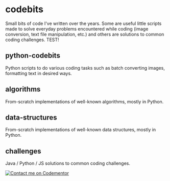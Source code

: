 # codebits
Small bits of code I've written over the years. Some are useful little scripts made to solve everyday problems encountered while coding (image conversion, text file manipulation, etc.) and others are solutions to common coding challenges. TEST!

## python-codebits
Python scripts to do various coding tasks such as batch converting images, formatting text in desired ways.

## algorithms
From-scratch implementations of well-known algorithms, mostly in Python.

## data-structures
From-scratch implementations of well-known data structures, mostly in Python.

## challenges
Java / Python / JS solutions to common coding challenges.

[![Contact me on Codementor](https://www.codementor.io/m-badges/firas.sattar/im-a-cm-g.svg)](https://www.codementor.io/@firas.sattar?refer=badge)
